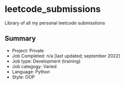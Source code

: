 # leetcode_submissions
Library of all my personal leetcode submisstions


## Summary
- Project:        Private
- Job Completed:  n/a [last updated; september 2022]
- Job type:				Development (training)
- Job categogy:		Varied
- Language:				Python
- Style:          OOP
